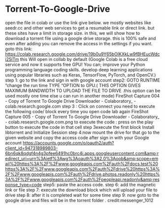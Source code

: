 # Torrent-To-Google-Drive
open the file in colab or use the link give below.
we mostly websites like seedr.cc and other web services to get a resumable link or direct link. but these sites have a limit in storage size.  in this, we will show how to download a torrent file using a google drive storage.  this is 100% safe and even after adding you can remove the access in the settings if you want.  goto this link:  https://colab.research.google.com/drive/19b0u9Y65bOIKXkLw9fBHEucWdci25ITm  this Will open in collab by default (Google Colab is a free cloud service and now it supports free GPU! You can; improve your Python programming language coding skills. develop deep learning applications using popular libraries such as Keras, TensorFlow, PyTorch, and OpenCV.)  step 1: go to the link and sign in with google account  step2: GOTO RUNTIME   “change the run time TYPE “OPTION  to GPU.( THIS OPTION GIVES MAXIMUM BANDWIDTH TO UPLOAD THE FILE TO DRIVE .this option can be used mostly one time else u can run in another mode)  FireShot Capture 004 - Copy of Torrent To Google Drive Downloader - Colaboratory_ - colab.research.google.com  step 3 : Click on connect  you need to execute the following code/ block every time you open code lab again FireShot Capture 005 - Copy of Torrent To Google Drive Downloader - Colaboratory_ - colab.research.google.com.png  to execute the code :   press on the play button to execute the code in that cell  step 3execute the first block Install libtorrent and Initialize Session  step 4:now mount the drive for that go to the given website and copy the access code after sign in with your Google account  https://accounts.google.com/o/oauth2/auth?client_id=947318989803-6bn6qk8qdgf4n4g3pfee6491hc0brc4i.apps.googleusercontent.com&amp;redirect_uri=urn%3Aietf%3Awg%3Aoauth%3A2.0%3Aoob&amp;scope=email%20https%3A%2F%2Fwww.googleapis.com%2Fauth%2Fdocs.test%20https%3A%2F%2Fwww.googleapis.com%2Fauth%2Fdrive%20https%3A%2F%2Fwww.googleapis.com%2Fauth%2Fdrive.photos.readonly%20https%3A%2F%2Fwww.googleapis.com%2Fauth%2Fpeopleapi.readonly&amp;response_type=code  step5: paste the access code.  step 6: add the magnetic link or file  step 7: execute the download block which will upload your file to drive  step 8: after it is completed wait for some time  step 9: now goto to the google drive and files will be in the torrent folder .  credit:messenger_1012
